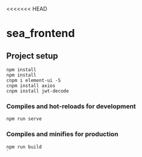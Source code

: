 <<<<<<< HEAD
# sea_frontend

## Project setup
```
npm install
npm install
cnpm i element-ui -S
cnpm install axios
cnpm install jwt-decode
```

### Compiles and hot-reloads for development
```
npm run serve
```

### Compiles and minifies for production
```
npm run build
`